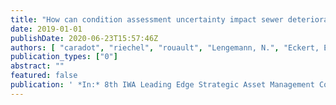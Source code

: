 ```yaml
---
title: "How can condition assessment uncertainty impact sewer deterioration modelling?"
date: 2019-01-01
publishDate: 2020-06-23T15:57:46Z
authors: [ "caradot", "riechel", "rouault", "Lengemann, N.", "Eckert, E.", "Ringe, A.", "Clemens, F.", "Cherqui, F." ]
publication_types: ["0"]
abstract: ""
featured: false
publication: ' *In:* 8th IWA Leading Edge Strategic Asset Management Conference. Vancouver, Canada. 23-27 September 2019'
---
```


